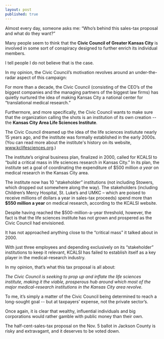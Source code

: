 ```yaml
---
layout: post
published: true
---
```


Almost every day, someone asks me: “Who’s behind this sales-tax proposal and what do they want?” 

Many people seem to think that the **Civic Council of Greater Kansas City** is involved in some sort of conspiracy designed to further enrich its individual members.  

I tell people I do not believe that is the case. 

In my opinion, the Civic Council’s motivation revolves around an under-the-radar aspect of this campaign:

For more than a decade, the Civic Council (consisting of the CEO’s of the biggest companies and the managing partners of the biggest law firms) has quietly nurtured the idea of making Kansas City a national center for “translational medical research.”

Furthermore, and more specifically, the Civic Council wants to make sure that the organization calling the shots is an institution of its own creation -- the **Kansas City Area Life Sciences Institute**.

The Civic Council dreamed up the idea of the life sciences instiutute nearly 15 years ago, and the institute was formally established in the early 2000s. (You can read more about the institute's history on its website, www.kclifesciences.org.)

The institute’s original business plan, finalized in 2000, called for KCALSI to “build a critical mass in life sciences research in Kansas City.” In its plan, the institute set a goal of coordinating the expenditure of $500 million _a year_ on medical research in the Kansas City area. 

The institute now has 10 “stakeholder” institutions (not including Stowers, which dropped out somewhere along the way). The stakeholders (including Children’s Mercy Hospital, St. Luke’s and UMKC – which are poised to receive millions of dollars a year in sales-tax proceeds) spend more than **$550 million a year** on medical research, according to the KCALSI website. 

Despite having reached the $500-million-a-year threshold, however, the fact is that the life sciences institute has not grown and prospered as the Civic Council had envisioned.

It has not approached anything close to the “critical mass” it talked about in 2000. 

With just three employees and depending exclusively on its “stakeholder” institutions to keep it relevant, KCALSI has failed to establish itself as a key player in the medical-research industry.

In my opinion, that’s what this tax proposal is all about:

_The Civic Council is seeking to prop up and inflate the life sciences institute, making it the viable, prosperous hub around which most of the major medical-research institutions in the Kansas City area revolve._       

To me, it’s simply a matter of the Civic Council being determined to reach a long-sought goal -- but at taxpayers’ expense, not the private sector’s.

Once again, it is clear that wealthy, influential individuals and big corporations would rather gamble with public money than their own. 

The half-cent-sales-tax proposal on the Nov. 5 ballot in Jackson County is risky and extravagant, and it deserves to be voted down.   
		
